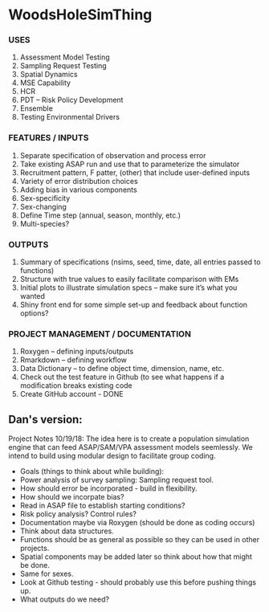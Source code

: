 # WoodsHoleSimThing

### USES
1. Assessment Model Testing
2. Sampling Request Testing
3. Spatial Dynamics
4. MSE Capability
5. HCR
6. PDT – Risk Policy Development
7. Ensemble
8. Testing Environmental Drivers
 
### FEATURES / INPUTS
1. Separate specification of observation and process error
2. Take existing ASAP run and use that to parameterize the simulator
3. Recruitment pattern, F patter, (other) that include user-defined inputs
4. Variety of error distribution choices
5. Adding bias in various components
6. Sex-specificity
7. Sex-changing
8. Define Time step (annual, season, monthly, etc.)
9. Multi-species?
 
### OUTPUTS
1. Summary of specifications (nsims, seed, time, date, all entries passed to functions)
2. Structure with true values to easily facilitate comparison with EMs
3. Initial plots to illustrate simulation specs – make sure it’s what you wanted
4. Shiny front end for some simple set-up and feedback about function options?
 
### PROJECT MANAGEMENT / DOCUMENTATION
1. Roxygen – defining inputs/outputs
2. Rmarkdown – defining workflow
3. Data Dictionary – to define object time, dimension, name, etc.
4. Check out the test feature in Github (to see what happens if a modification breaks existing code
5. Create GitHub account - DONE
 

## Dan's version:
Project Notes 10/19/18:
The idea here is to create a population simulation engine that can feed ASAP/SAM/VPA assessment models seemlessly. We intend to build using modular design to facilitate group coding. 

* Goals (things to think about while building):
* Power analysis of survey sampling: Sampling request tool.
* How should error be incorporated - build in flexibility.
* How should we incorpate bias?
* Read in ASAP file to establish starting conditions?
* Risk policy analysis? Control rules? 
* Documentation maybe via Roxygen (should be done as coding occurs)
* Think about data structures.
* Functions should be as general as possible so they can be used in other projects. 
* Spatial components may be added later so think about how that might be done.
* Same for sexes.
* Look at Github testing - should probably use this before pushing things up.
* What outputs do we need?


